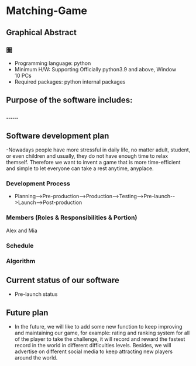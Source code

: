 # Matching-Game
## Graphical Abstract
### 圖

- Programming language: python
- Minimum H/W: Supporting Officially python3.9 and above, Window 10 PCs
- Required packages: python internal packages

## Purpose of the software includes:
### ......

## Software development plan
-Nowadays people have more stressful in daily life, no matter adult, student, or even children and usually, they do not have enough time to relax themself. Therefore we want to invent a game that is more time-efficient and simple to let everyone can take a rest anytime, anyplace. 
### Development Process
- Planning-->Pre-production-->Production-->Testing-->Pre-launch-->Launch-->Post-production
### Members (Roles & Responsibilities & Portion)
Alex and Mia

### Schedule

### Algorithm

## Current status of our software
- Pre-launch status
## Future plan
- In the future, we will like to add some new function to keep improving and maintaining our game, for example: rating and ranking system for all of the player to take the challenge, it will record and reward the fastest record in the world in different difficulties levels. Besides, we will advertise on different social media to keep attracting new players around the world. 
